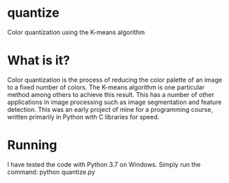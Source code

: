 # quantize
 Color quantization using the K-means algorithm

# What is it?
Color quantization is the process of reducing the color palette of an image to a fixed number of colors. The K-means algorithm is one particular method among others to achieve this result. This has a number of other applications in image processing such as image segmentation and feature detection. This was an early project of mine for a programming course, written primarily in Python with C libraries for speed.

# Running
I have tested the code with Python 3.7 on Windows. Simply run the command: python quantize.py
